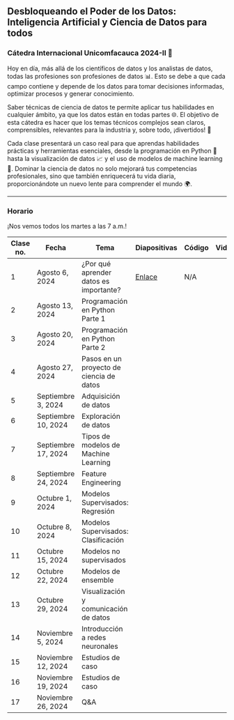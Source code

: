 ## Desbloqueando el Poder de los Datos: Inteligencia Artificial y Ciencia de Datos para todos
### Cátedra Internacional Unicomfacauca 2024-II 🚀

Hoy en día, más allá de los científicos de datos y los analistas de datos, todas las profesiones son profesiones de datos 📊. Esto se debe a que cada campo contiene y depende de los datos para tomar decisiones informadas, optimizar procesos y generar conocimiento.

Saber técnicas de ciencia de datos te permite aplicar tus habilidades en cualquier ámbito, ya que los datos están en todas partes 🌐. El objetivo de esta cátedra es hacer que los temas técnicos complejos sean claros, comprensibles, relevantes para la industria y, sobre todo, ¡divertidos! 👾

Cada clase presentará un caso real para que aprendas habilidades prácticas y herramientas esenciales, desde la programación en Python 🐍 hasta la visualización de datos 📈 y el uso de modelos de machine learning 🤖. Dominar la ciencia de datos no solo mejorará tus competencias profesionales, sino que también enriquecerá tu vida diaria, proporcionándote un nuevo lente para comprender el mundo 🌍.

***

### Horario

¡Nos vemos todos los martes a las 7 a.m.!

| Clase no. | Fecha               | Tema                                     | Diapositivas | Código | Video |
|-----------|---------------------|------------------------------------------|--------------|--------|-------|
|     1     |    Agosto 6, 2024   |  ¿Por qué aprender datos es importante?  | [Enlace](https://nbviewer.org/github/vivianamarquez/unicomfacauca-ai-2024/blob/main/clases/01.%20%C2%BFPor%20qu%C3%A9%20aprender%20datos%20es%20tan%20importante%3F%20/01.%20%C2%BFPor%20qu%C3%A9%20aprender%20datos%20es%20tan%20importante%3F.pdf)   | N/A    |       |
| 2         | Agosto 13, 2024     | Programación en Python Parte 1           |              |        |       |
| 3         | Agosto 20, 2024     | Programación en Python Parte 2           |              |        |       |
| 4         | Agosto 27, 2024     | Pasos en un proyecto de ciencia de datos |              |        |       |
| 5         | Septiembre 3, 2024  | Adquisición de datos                     |              |        |       |
| 6         | Septiembre 10, 2024 | Exploración de datos                     |              |        |       |
| 7         | Septiembre 17, 2024 | Tipos de modelos de Machine Learning     |              |        |       |
| 8         | Septiembre 24, 2024 | Feature Engineering                      |              |        |       |
| 9         | Octubre 1, 2024     | Modelos Supervisados: Regresión          |              |        |       |
| 10        | Octubre 8, 2024     | Modelos Supervisados: Clasificación      |              |        |       |
| 11        | Octubre 15, 2024    | Modelos no supervisados                  |              |        |       |
| 12        | Octubre 22, 2024    | Modelos de ensemble                      |              |        |       |
| 13        | Octubre 29, 2024    | Visualización y comunicación de datos    |              |        |       |
| 14        | Noviembre 5, 2024   | Introducción a redes neuronales          |              |        |       |
| 15        | Noviembre 12, 2024  | Estudios de caso                         |              |        |       |
| 16        | Noviembre 19, 2024  | Estudios de caso                         |              |        |       |
| 17        | Noviembre 26, 2024  | Q&A                                      |              |        |       |
